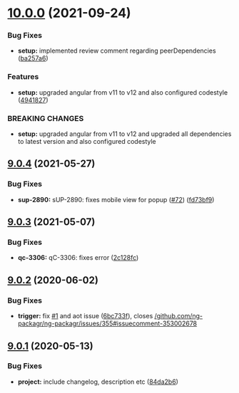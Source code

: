 # [10.0.0](https://github.com/CatalystOne/ngx-jira-issue-collector/compare/9.0.4...10.0.0) (2021-09-24)

### Bug Fixes

- **setup:** implemented review comment regarding peerDependencies ([ba257a6](https://github.com/CatalystOne/ngx-jira-issue-collector/commit/ba257a6640ad74aea97696c80a2a0d2428f93de9))

### Features

- **setup:** upgraded angular from v11 to v12 and also configured codestyle ([4941827](https://github.com/CatalystOne/ngx-jira-issue-collector/commit/494182715056acfdca3e8aecf299f3477e62c004))

### BREAKING CHANGES

- **setup:** upgraded angular from v11 to v12 and upgraded all dependencies to latest version
  and also configured codestyle

## [9.0.4](https://github.com/CatalystOne/ngx-jira-issue-collector/compare/9.0.3...9.0.4) (2021-05-27)

### Bug Fixes

- **sup-2890:** sUP-2890: fixes mobile view for popup ([#72](https://github.com/CatalystOne/ngx-jira-issue-collector/issues/72)) ([fd73bf9](https://github.com/CatalystOne/ngx-jira-issue-collector/commit/fd73bf999713801f06b8d55964e8e03ae1759dc2))

## [9.0.3](https://github.com/CatalystOne/ngx-jira-issue-collector/compare/9.0.2...9.0.3) (2021-05-07)

### Bug Fixes

- **qc-3306:** qC-3306: fixes error ([2c128fc](https://github.com/CatalystOne/ngx-jira-issue-collector/commit/2c128fcf2126ba9e2dc09dd7fe9ef0f9b7d388f2))

## [9.0.2](https://github.com/CatalystOne/ngx-jira-issue-collector/compare/9.0.1...9.0.2) (2020-06-02)

### Bug Fixes

- **trigger:** fix [#1](https://github.com/CatalystOne/ngx-jira-issue-collector/issues/1) and aot issue ([6bc733f](https://github.com/CatalystOne/ngx-jira-issue-collector/commit/6bc733f686168b2e27f92117d3b89edf86f7f2ee)), closes [/github.com/ng-packagr/ng-packagr/issues/355#issuecomment-353002678](https://github.com//github.com/ng-packagr/ng-packagr/issues/355/issues/issuecomment-353002678)

## [9.0.1](https://github.com/CatalystOne/ngx-jira-issue-collector/compare/9.0.0...9.0.1) (2020-05-13)

### Bug Fixes

- **project:** include changelog, description etc ([84da2b6](https://github.com/CatalystOne/ngx-jira-issue-collector/commit/84da2b60dc9772d2c07491704f2beed7ae8a039e))
